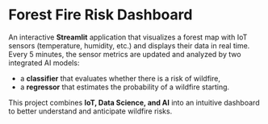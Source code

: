 # Forest Fire Risk Dashboard

An interactive **Streamlit** application that visualizes a forest map with IoT sensors (temperature, humidity, etc.) and displays their data in real time.  
Every 5 minutes, the sensor metrics are updated and analyzed by two integrated AI models:  
- a **classifier** that evaluates whether there is a risk of wildfire,  
- a **regressor** that estimates the probability of a wildfire starting.  

This project combines **IoT, Data Science, and AI** into an intuitive dashboard to better understand and anticipate wildfire risks.  
